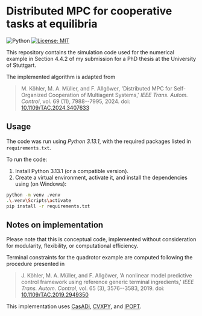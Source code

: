 # Distributed MPC for cooperative tasks at equilibria

![Python](https://img.shields.io/badge/Python-3.13-blue)
[![License: MIT](https://img.shields.io/badge/License-MIT-green.svg)](./LICENSE)

This repository contains the simulation code used for the numerical example in Section 4.4.2 of my submission for a PhD thesis at the University of Stuttgart.

The implemented algorithm is adapted from
> M. Köhler, M. A. Müller, and F. Allgöwer, 'Distributed MPC for Self-Organized Cooperation of Multiagent Systems,' *IEEE Trans. Autom. Control*, vol. 69 (11), 7988--7995, 2024. doi: [10.1109/TAC.2024.3407633](https://doi.org/10.1109/TAC.2024.3407633)

## Usage

The code was run using *Python 3.13.1*, with the required packages listed in `requirements.txt`.

To run the code:

1. Install Python 3.13.1 (or a compatible version).
2. Create a virtual environment, activate it, and install the dependencies using (on Windows):

```bash
python -m venv .venv
.\.venv\Scripts\activate
pip install -r requirements.txt
```

## Notes on implementation

Please note that this is conceptual code, implemented without consideration for modularity, flexibility, or computational efficiency.

Terminal constraints for the quadrotor example are computed following the procedure presented in
> J. Köhler, M. A. Müller, and F. Allgöwer, 'A nonlinear model predictive control framework using reference generic terminal ingredients,' *IEEE Trans. Autom. Control*, vol. 65 (3), 3576--3583, 2019. doi: [10.1109/TAC.2019.2949350](https://doi.org/10.1109/TAC.2019.2949350)

This implementation uses [CasADi](https://web.casadi.org/docs/), [CVXPY](https://www.cvxpy.org/), and [IPOPT](https://github.com/coin-or/Ipopt).
